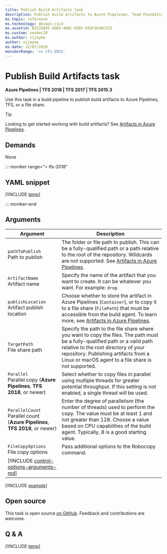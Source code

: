 ```yaml
---
title: Publish Build Artifacts task
description: Publish build artifacts to Azure Pipelines, Team Foundation Server (TFS), or to a file share
ms.topic: reference
ms.technology: devops-cicd
ms.assetid: 01533845-5D63-4DAC-97DF-D55F1E4DCF53
ms.custom: seodec18
ms.author: vijayma
author: vijayma
ms.date: 12/07/2018
monikerRange: '>= tfs-2015'
---
```


# Publish Build Artifacts task

**Azure Pipelines | TFS 2018 | TFS 2017 | TFS 2015.3**

Use this task in a build pipeline to publish build artifacts to Azure Pipelines, TFS, or a file share.

> [!TIP]
> Looking to get started working with build artifacts? See [Artifacts in Azure Pipelines](../../artifacts/build-artifacts.md).

## Demands

None

::: moniker range="> tfs-2018"

## YAML snippet

[!INCLUDE [temp](../includes/yaml/PublishBuildArtifactsV1.md)]

::: moniker-end

## Arguments

| Argument | Description |
| -------- | ----------- |
| `pathToPublish`<br/>Path to publish | The folder or file path to publish. This can be a fully-qualified path or a path relative to the root of the repository. Wildcards are not supported. See [Artifacts in Azure Pipelines](../../build/artifacts.md). |
| `ArtifactName`<br/>Artifact name | Specify the name of the artifact that you want to create. It can be whatever you want. For example: `drop` |
| `publishLocation`<br/>Artifact publish location | Choose whether to store the artifact in Azure Pipelines (`Container`), or to copy it to a file share (`FilePath`) that must be accessible from the build agent. To learn more, see [Artifacts in Azure Pipelines](../../artifacts/build-artifacts.md). |
| `TargetPath`<br/>File share path | Specify the path to the file share where you want to copy the files. The path must be a fully-qualified path or a valid path relative to the root directory of your repository. Publishing artifacts from a Linux or macOS agent to a file share is not supported. |
| `Parallel`<br/>Parallel copy (**Azure Pipelines**, **TFS 2018**, or newer) | Select whether to copy files in parallel using multiple threads for greater potential throughput. If this setting is not enabled, a single thread will be used. |
| `ParallelCount`<br/>Parallel count (**Azure Pipelines**, **TFS 2018**, or newer) | Enter the degree of parallelism (the number of threads) used to perform the copy. The value must be at least 1 and not greater than 128. Choose a value based on CPU capabilities of the build agent. Typically, 8 is a good starting value. |
| `FileCopyOptions`<br/>File copy options | Pass additional options to the Robocopy command. |
| [!INCLUDE [control-options-arguments-md](../includes/control-options-arguments-md.md)] | |

[!INCLUDE [example](../includes/copyfiles-publishbuildartifacts-usage.md)]

## Open source

This task is open source [on GitHub](https://github.com/Microsoft/azure-pipelines-tasks). Feedback and contributions are welcome.

## Q & A

<!-- BEGINSECTION class="md-qanda" -->

[!INCLUDE [temp](../includes/build-step-common-qa.md)]

<!-- ENDSECTION -->
